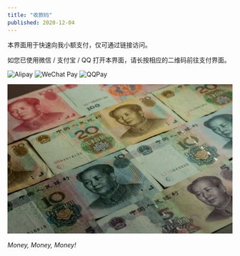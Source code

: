 ```yaml
---
title: "收款码"
published: 2020-12-04
---
```


本界面用于快速向我小额支付，仅可通过链接访问。

如您已使用微信 / 支付宝 / QQ 打开本界面，请长按相应的二维码前往支付界面。

<div class="grid grid-cols-1 sm:grid-cols-3 gap-4 items-center`` ">
  <img src="/paycode/1720892858451.jpg" alt="Alipay" />
  <img src="/paycode/mm_facetoface_collect_qrcode_1720892846528.png" alt="WeChat Pay" />
  <img src="/paycode/qrcode_20240714014751.png" alt="QQPay"/>
</div>

![](images/mitchell-luo-07LMq80klHU-unsplash.jpg)

_Money, Money, Money!_

